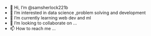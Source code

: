 - 👋 Hi, I’m @samsherlock221b
- 👀 I’m interested in data science ,problem solving and development
- 🌱 I’m currently learning web dev and ml
- 💞️ I’m looking to collaborate on ...
- 📫 How to reach me ...

<!---
samsherlock221b/samsherlock221b is a ✨ special ✨ repository because its `README.md` (this file) appears on your GitHub profile.
You can click the Preview link to take a look at your changes.
--->
